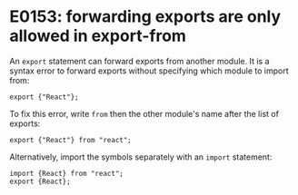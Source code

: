 # E0153: forwarding exports are only allowed in export-from

An `export` statement can forward exports from another module. It is a syntax
error to forward exports without specifying which module to import from:

    export {"React"};

To fix this error, write `from` then the other module's name after the list of
exports:

    export {"React"} from "react";

Alternatively, import the symbols separately with an `import` statement:

    import {React} from "react";
    export {React};
